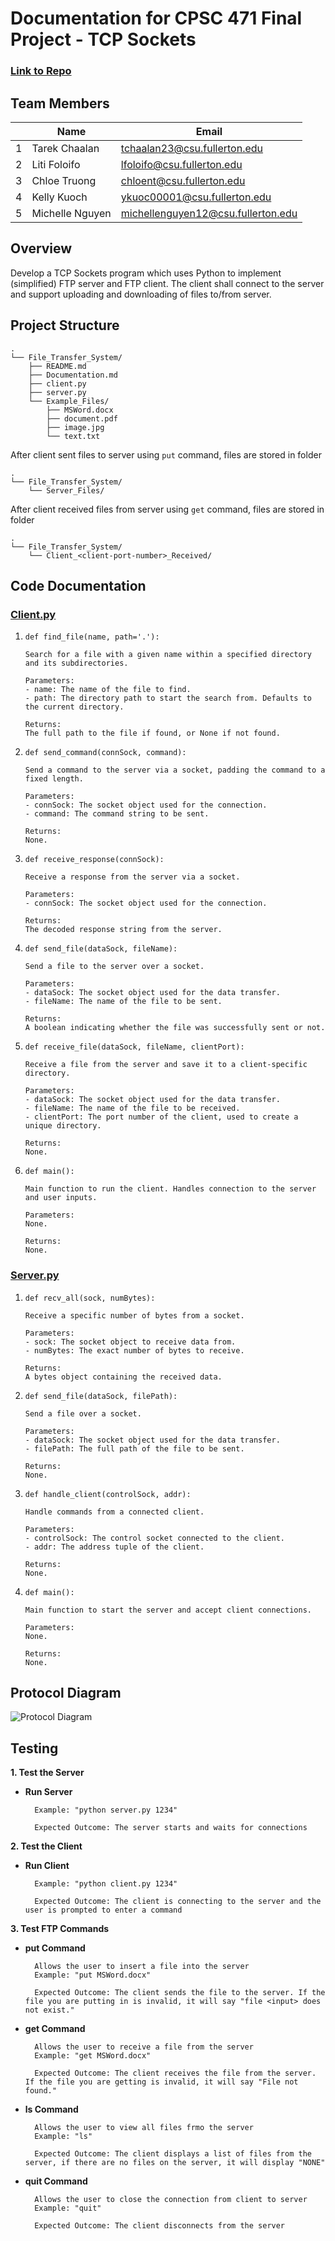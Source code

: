 # Documentation for CPSC 471 Final Project - TCP Sockets

### [Link to Repo](https://github.com/tarekchaalan/File-Transfer-System)

## Team Members

|     | Name            | Email                              |
| --- | --------------- | ---------------------------------- |
| 1   | Tarek Chaalan   | tchaalan23@csu.fullerton.edu       |
| 2   | Liti Foloifo    | lfoloifo@csu.fullerton.edu         |
| 3   | Chloe Truong    | chloent@csu.fullerton.edu          |
| 4   | Kelly Kuoch     | ykuoc00001@csu.fullerton.edu       |
| 5   | Michelle Nguyen | michellenguyen12@csu.fullerton.edu |

## Overview

Develop a TCP Sockets program which uses Python to implement (simplified) FTP server and FTP client. The client shall connect to the server and support uploading and downloading of files to/from server.

## Project Structure

```
.
└── File_Transfer_System/
    ├── README.md
    ├── Documentation.md
    ├── client.py
    ├── server.py
    └── Example_Files/
        ├── MSWord.docx
        ├── document.pdf
        ├── image.jpg
        └── text.txt
```

After client sent files to server using `put` command, files are stored in folder

```
.
└── File_Transfer_System/
    └── Server_Files/
```

After client received files from server using `get` command, files are stored in folder

```
.
└── File_Transfer_System/
    └── Client_<client-port-number>_Received/
```

## Code Documentation

### [Client.py](https://github.com/tarekchaalan/File-Transfer-System/blob/main/client.py)

1.  ```
    def find_file(name, path='.'):

    Search for a file with a given name within a specified directory and its subdirectories.

    Parameters:
    - name: The name of the file to find.
    - path: The directory path to start the search from. Defaults to the current directory.

    Returns:
    The full path to the file if found, or None if not found.
    ```

2.  ```
    def send_command(connSock, command):

    Send a command to the server via a socket, padding the command to a fixed length.

    Parameters:
    - connSock: The socket object used for the connection.
    - command: The command string to be sent.

    Returns:
    None.
    ```

3.  ```
    def receive_response(connSock):

    Receive a response from the server via a socket.

    Parameters:
    - connSock: The socket object used for the connection.

    Returns:
    The decoded response string from the server.
    ```

4.  ```
    def send_file(dataSock, fileName):

    Send a file to the server over a socket.

    Parameters:
    - dataSock: The socket object used for the data transfer.
    - fileName: The name of the file to be sent.

    Returns:
    A boolean indicating whether the file was successfully sent or not.
    ```

5.  ```
    def receive_file(dataSock, fileName, clientPort):

    Receive a file from the server and save it to a client-specific directory.

    Parameters:
    - dataSock: The socket object used for the data transfer.
    - fileName: The name of the file to be received.
    - clientPort: The port number of the client, used to create a unique directory.

    Returns:
    None.
    ```

6.  ```
    def main():

    Main function to run the client. Handles connection to the server and user inputs.

    Parameters:
    None.

    Returns:
    None.
    ```

### [Server.py](https://github.com/tarekchaalan/File-Transfer-System/blob/main/server.py)

1.  ```
    def recv_all(sock, numBytes):

    Receive a specific number of bytes from a socket.

    Parameters:
    - sock: The socket object to receive data from.
    - numBytes: The exact number of bytes to receive.

    Returns:
    A bytes object containing the received data.
    ```

2.  ```
    def send_file(dataSock, filePath):

    Send a file over a socket.

    Parameters:
    - dataSock: The socket object used for the data transfer.
    - filePath: The full path of the file to be sent.

    Returns:
    None.
    ```

3.  ```
    def handle_client(controlSock, addr):

    Handle commands from a connected client.

    Parameters:
    - controlSock: The control socket connected to the client.
    - addr: The address tuple of the client.

    Returns:
    None.
    ```

4.  ```
    def main():

    Main function to start the server and accept client connections.

    Parameters:
    None.

    Returns:
    None.
    ```


## Protocol Diagram

![Protocol Diagram](https://i.imgur.com/R6DfL1W.png)


## Testing
**1. Test the Server**

- **Run Server**

        Example: "python server.py 1234"

        Expected Outcome: The server starts and waits for connections

**2. Test the Client**

- **Run Client**

        Example: "python client.py 1234"

        Expected Outcome: The client is connecting to the server and the user is prompted to enter a command

**3. Test FTP Commands**

- **put Command**

        Allows the user to insert a file into the server
        Example: "put MSWord.docx"

        Expected Outcome: The client sends the file to the server. If the file you are putting in is invalid, it will say "file <input> does not exist."

- **get Command**

        Allows the user to receive a file from the server
        Example: "get MSWord.docx"

        Expected Outcome: The client receives the file from the server. If the file you are getting is invalid, it will say "File not found."

- **ls Command**

        Allows the user to view all files frmo the server
        Example: "ls"

        Expected Outcome: The client displays a list of files from the server, if there are no files on the server, it will display "NONE"

- **quit Command**

        Allows the user to close the connection from client to server
        Example: "quit"

        Expected Outcome: The client disconnects from the server